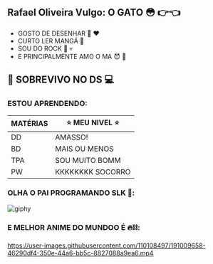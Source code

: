 ## Rafael Oliveira Vulgo: O GATO :flushed: :point_right::point_left:
 + GOSTO DE DESENHAR :art: :heart:
 + CURTO LER MANGÁ :closed_book:
 + SOU DO ROCK :metal: :skull:
 + E PRINCIPALMENTE AMO O MA :smiling_imp: :blossom:
   
 ## :raised_hands: SOBREVIVO NO DS :computer:
### ESTOU APRENDENDO: 
| MATÉRIAS|:star: MEU NIVEL :star:|
| ------ | ----------- |
| DD | AMASSO! |
| BD | MAIS OU MENOS |
| TPA| SOU MUITO BOMM |
| PW | KKKKKKKK SOCORRO |
### OLHA O PAI PROGRAMANDO SLK :triumph::
![giphy](https://user-images.githubusercontent.com/110108497/191008818-ae43ffe0-e6d2-4a7f-a296-933df39448db.gif)

### E MELHOR ANIME DO MUNDOO É 🔥⛓️:
https://user-images.githubusercontent.com/110108497/191009658-46290df4-350e-44a6-bb5c-8827088a9ea6.mp4















